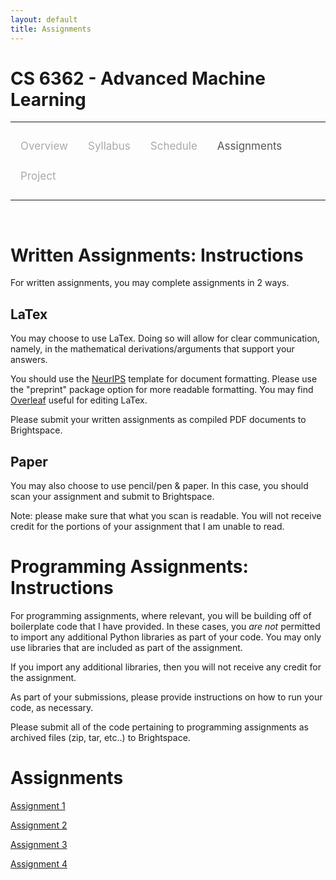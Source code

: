 ```yaml
---
layout: default
title: Assignments
---
```


<style>
.topnav {
  overflow: hidden;
  background-color: #fdfdfd;
}

.topnav a {
  float: left;
  color: #aaaaaa;
  text-align: center;
  padding: 14px 16px;
  text-decoration: none;
  font-size: 17px;
}

.topnav a:hover {
  color: #555555;
}

.topnav a.active {
  color: #555555;
}
</style>

# CS 6362 - Advanced Machine Learning

---

<div class='topnav'>
  <a href="/teaching/aml/fall2023">Overview</a>
  <a href="/teaching/aml/fall2023/syllabus">Syllabus</a>
  <a href="/teaching/aml/fall2023/schedule">Schedule</a>
  <a class='active' href="/teaching/aml/fall2023/assignments">Assignments</a>
  <a href="/teaching/aml/fall2023/project">Project</a>
</div>

---

<br>

# Written Assignments: Instructions

For written assignments, you may complete assignments in 2 ways.

## LaTex

You may choose to use LaTex. Doing so will allow for clear communication, namely, in the mathematical derivations/arguments that support your answers.

You should use the [NeurIPS](https://nips.cc/Conferences/2023/PaperInformation/StyleFiles) template for document formatting. Please use the "preprint" package option for more readable formatting. You may find [Overleaf](https://www.overleaf.com/) useful for editing LaTex.

Please submit your written assignments as compiled PDF documents to Brightspace.

## Paper

You may also choose to use pencil/pen & paper. In this case, you should scan your assignment and submit to Brightspace.

Note: please make sure that what you scan is readable. You will not receive credit for the portions of your assignment that I am unable to read.

# Programming Assignments: Instructions

For programming assignments, where relevant, you will be building off of boilerplate code that I have provided. In these cases, you _are not_ permitted to import any additional Python libraries as part of your code. You may only use libraries that are included as part of the assignment.

If you import any additional libraries, then you will not receive any credit for the assignment.

As part of your submissions, please provide instructions on how to run your code, as necessary.

Please submit all of the code pertaining to programming assignments as archived files (zip, tar, etc..) to Brightspace.

# Assignments

[Assignment 1](/teaching/aml/fall2023/assignments/assignment1)

[Assignment 2](/teaching/aml/fall2023/assignments/assignment2)

[Assignment 3](/teaching/aml/fall2023/assignments/assignment3)

[Assignment 4](/teaching/aml/fall2023/assignments/assignment4)

